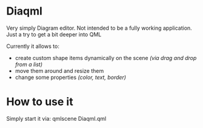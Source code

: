 # Diaqml

Very simply Diagram editor. Not intended to be a fully working application.
Just a try to get a bit deeper into QML

Currently it allows to:
 * create custom shape items dynamically on the scene *(via drag and drop from a list)*
 * move them around and resize them
 * change some properties *(color, text, border)*

# How to use it

Simply start it via:
qmlscene Diaqml.qml
